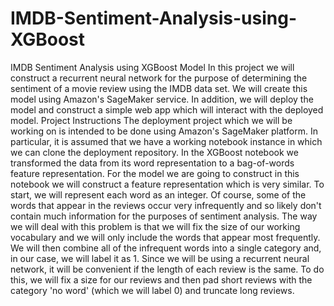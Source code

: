 # IMDB-Sentiment-Analysis-using-XGBoost
IMDB Sentiment Analysis using XGBoost Model 
In this project we will construct a recurrent neural network for the purpose of determining the sentiment of a movie review using the IMDB data set. We will create this model using Amazon's SageMaker service. In addition, we will deploy the model and construct a simple web app which will interact with the deployed model.
Project Instructions
The deployment project which we will be working on is intended to be done using Amazon's SageMaker platform. In particular, it is assumed that we have a working notebook instance in which we can clone the deployment repository.
In the XGBoost notebook we transformed the data from its word representation to a bag-of-words feature representation. For the model we are going to construct in this notebook we will construct a feature representation which is very similar. To start, we will represent each word as an integer. Of course, some of the words that appear in the reviews occur very infrequently and so likely don't contain much information for the purposes of sentiment analysis. The way we will deal with this problem is that we will fix the size of our working vocabulary and we will only include the words that appear most frequently. We will then combine all of the infrequent words into a single category and, in our case, we will label it as 1.
Since we will be using a recurrent neural network, it will be convenient if the length of each review is the same. To do this, we will fix a size for our reviews and then pad short reviews with the category 'no word' (which we will label 0) and truncate long reviews.

